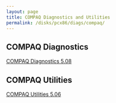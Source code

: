 ```yaml
---
layout: page
title: COMPAQ Diagnostics and Utilities
permalink: /disks/pcx86/diags/compaq/
---
```


COMPAQ Diagnostics
------------------

[COMPAQ Diagnostics 5.08](5.08/)


COMPAQ Utilities
----------------

[COMPAQ Utilities 5.06](5.06/)
